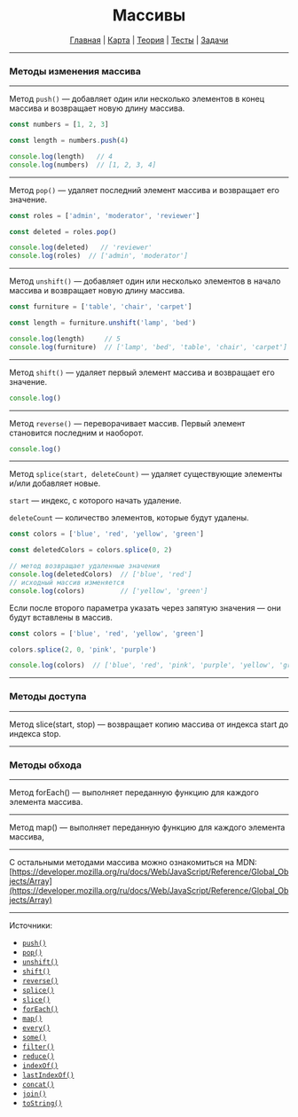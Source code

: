 <div align="center">

# Массивы

[Главная](https://github.com/dollaween/junior-roadmap/)
|
[Карта](/roadmap/README.md)
|
[Теория](/theory/README.md)
|
[Тесты](/tests/README.md)
|
[Задачи](/tasks/README.md)

</div>

---

### Методы изменения массива

---

Метод `push()` — добавляет один или несколько элементов в конец массива и возвращает новую длину массива.

```js
const numbers = [1, 2, 3]

const length = numbers.push(4)

console.log(length)   // 4
console.log(numbers)  // [1, 2, 3, 4]
```

---

Метод `pop()` — удаляет последний элемент массива и возвращает его значение.

```js
const roles = ['admin', 'moderator', 'reviewer']

const deleted = roles.pop()

console.log(deleted)   // 'reviewer'
console.log(roles)  // ['admin', 'moderator']
```

---

Метод `unshift()` — добавляет один или несколько элементов в начало массива и возвращает новую длину массива.

```js
const furniture = ['table', 'chair', 'carpet']

const length = furniture.unshift('lamp', 'bed')

console.log(length)     // 5
console.log(furniture)  // ['lamp', 'bed', 'table', 'chair', 'carpet']
```

---

Метод `shift()` — удаляет первый элемент массива и возвращает его значение.

```js
console.log()
```

---

Метод `reverse()` — переворачивает массив. Первый элемент становится последним и наоборот.

```js
console.log()
```

---

Метод `splice(start, deleteCount)` — удаляет существующие элементы и/или добавляет новые.

`start` — индекс, с которого начать удаление.

`deleteCount` — количество элементов, которые будут удалены.

```js
const colors = ['blue', 'red', 'yellow', 'green']

const deletedColors = colors.splice(0, 2)

// метод возвращает удаленные значения
console.log(deletedColors)  // ['blue', 'red']
// исходный массив изменяется
console.log(colors)         // ['yellow', 'green']
```

Если после второго параметра указать через запятую значения — они будут вставлены в массив.
```js
const colors = ['blue', 'red', 'yellow', 'green']

colors.splice(2, 0, 'pink', 'purple')

console.log(colors)  // ['blue', 'red', 'pink', 'purple', 'yellow', 'green']
```

--- 

### Методы доступа

---

Метод slice(start, stop) — возвращает копию массива от индекса start до индекса stop.

---

### Методы обхода

---

Метод forEach() — выполняет переданную функцию для каждого элемента массива.

---

Метод map() — выполняет переданную функцию для каждого элемента массива, 




---

С остальными методами массива можно ознакомиться на MDN:
[https://developer.mozilla.org/ru/docs/Web/JavaScript/Reference/Global_Objects/Array](https://developer.mozilla.org/ru/docs/Web/JavaScript/Reference/Global_Objects/Array)

---

Источники:
* [`push()`](https://developer.mozilla.org/ru/docs/Web/JavaScript/Reference/Global_Objects/Array/push)
* [`pop()`](https://developer.mozilla.org/ru/docs/Web/JavaScript/Reference/Global_Objects/Array/pop)
* [`unshift()`](https://developer.mozilla.org/ru/docs/Web/JavaScript/Reference/Global_Objects/Array/unshift)
* [`shift()`](https://developer.mozilla.org/ru/docs/Web/JavaScript/Reference/Global_Objects/Array/shift)
* [`reverse()`](https://developer.mozilla.org/ru/docs/Web/JavaScript/Reference/Global_Objects/Array/reverse)
* [`splice()`](https://developer.mozilla.org/ru/docs/Web/JavaScript/Reference/Global_Objects/Array/splice)
* [`slice()`](https://developer.mozilla.org/ru/docs/Web/JavaScript/Reference/Global_Objects/Array/slice)
* [`forEach()`](https://developer.mozilla.org/ru/docs/Web/JavaScript/Reference/Global_Objects/Array/forEach)
* [`map()`](https://developer.mozilla.org/ru/docs/Web/JavaScript/Reference/Global_Objects/Array/map)
* [`every()`](https://developer.mozilla.org/ru/docs/Web/JavaScript/Reference/Global_Objects/Array/every)
* [`some()`](https://developer.mozilla.org/ru/docs/Web/JavaScript/Reference/Global_Objects/Array/some)
* [`filter()`](https://developer.mozilla.org/ru/docs/Web/JavaScript/Reference/Global_Objects/Array/filter)
* [`reduce()`](https://developer.mozilla.org/ru/docs/Web/JavaScript/Reference/Global_Objects/Array/Reduce)
* [`indexOf()`](https://developer.mozilla.org/ru/docs/Web/JavaScript/Reference/Global_Objects/Array/indexOf)
* [`lastIndexOf()`](https://developer.mozilla.org/ru/docs/Web/JavaScript/Reference/Global_Objects/Array/lastIndexOf)
* [`concat()`](https://developer.mozilla.org/ru/docs/Web/JavaScript/Reference/Global_Objects/Array/concat)
* [`join()`](https://developer.mozilla.org/ru/docs/Web/JavaScript/Reference/Global_Objects/Array/join)
* [`toString()`](https://developer.mozilla.org/ru/docs/Web/JavaScript/Reference/Global_Objects/Array/toString)









